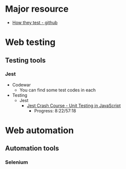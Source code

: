 # Major resource
- [How they test - github](https://github.com/abhivaikar/howtheytest)

# Web testing
## Testing tools
### Jest
- Codewar
  - You can find some test codes in each 
- Testing
  - Jest
    - [Jest Crash Course - Unit Testing in JavaScript](https://www.youtube.com/watch?v=7r4xVDI2vho)
      - Progress: 8:22/57:18
# Web automation
## Automation tools
### Selenium
